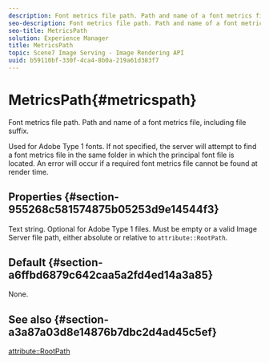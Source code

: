 ```yaml
---
description: Font metrics file path. Path and name of a font metrics file, including file suffix.
seo-description: Font metrics file path. Path and name of a font metrics file, including file suffix.
seo-title: MetricsPath
solution: Experience Manager
title: MetricsPath
topic: Scene7 Image Serving - Image Rendering API
uuid: b59110bf-330f-4ca4-8b0a-219a61d383f7
---
```


# MetricsPath{#metricspath}

Font metrics file path. Path and name of a font metrics file, including file suffix.

Used for Adobe Type 1 fonts. If not specified, the server will attempt to find a font metrics file in the same folder in which the principal font file is located. An error will occur if a required font metrics file cannot be found at render time.

## Properties {#section-955268c581574875b05253d9e14544f3}

Text string. Optional for Adobe Type 1 files. Must be empty or a valid Image Server file path, either absolute or relative to `attribute::RootPath`.

## Default {#section-a6ffbd6879c642caa5a2fd4ed14a3a85}

None.

## See also {#section-a3a87a03d8e14876b7dbc2d4ad45c5ef}

[attribute::RootPath](/help/aem-is-ir-api/is-api/image-catalog/image-serving-api-ref/c-image-catalog-reference/c-attributes-reference/r-rootpath.md) 
